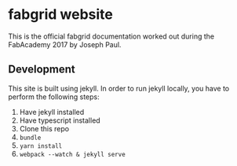 # fabgrid website

This is the official fabgrid documentation worked out during the FabAcademy 2017 by Joseph Paul.

## Development

This site is built using jekyll. In order to run jekyll locally, you have to perform the following steps:

1. Have jekyll installed
2. Have typescript installed
3. Clone this repo
4. `bundle`
5. `yarn install`
6. `webpack --watch & jekyll serve`
